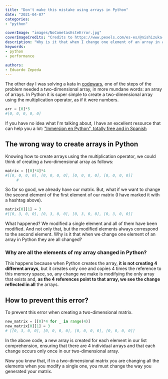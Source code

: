 ```yaml
---
title: "Don't make this mistake using arrays in Python"
date: "2021-04-07"
categories:
- "python"

coverImage: "images/NoCometasEsteError.jpg"
coverImageCredits: "Credits to https://www.pexels.com/es-es/@nishizuka-25426/"
description: "Why is it that when I change one element of an array in a Python array all the others are changed? I explain why it happens and how to prevent it."
keywords:
- python
- performance

authors:
- Eduardo Zepeda
---
```


The other day I was solving a kata in [codewars](http://www.codewars.com/r/qsX8Ww), one of the steps of the problem needed a two-dimensional array, in more mundane words: an array of arrays. In Python it is super simple to create a two-dimensional array using the multiplication operator, as if it were numbers.

```python
arr = [0]*5
#[0, 0, 0, 0, 0]
```

If you have no idea what I'm talking about, I have an excellent resource that can help you a lot: ["Inmersion en Python", totally free and in Spanish](/en/learn-python-from-scratch-with-this-free-book/)

## The wrong way to create arrays in Python

Knowing how to create arrays using the multiplication operator, we could think of creating a two-dimensional array as follows:

```python
matrix = [[0]*4]*4
#[[0, 0, 0, 0], [0, 0, 0, 0], [0, 0, 0, 0], [0, 0, 0, 0]]
     #
```

So far so good, we already have our matrix. But, what if we want to change the second element of the first element of our matrix (I have marked it with a hashtag above).

```python
matrix[0][1] = 3
#[[0, 3, 0, 0], [0, 3, 0, 0], [0, 3, 0, 0], [0, 3, 0, 0]]
```

What happened? We modified a single element and all of them have been modified. And not only that, but the modified elements always correspond to the second element. Why is it that when we change one element of an array in Python they are all changed?

### Why are all the elements of my array changed in Python?

This happens because when Python creates the array, **it is not creating 4 different arrays**, but it creates only one and copies 4 times the reference to this memory space, so, any change we make is modifying the only array that exists and, **as the 4 references point to that array, we see the change reflected in all** the arrays.

## How to prevent this error?

To prevent this error when creating a two-dimensional matrix.

```python
new_matrix = [[0]*4 for _ in range(4)]
new_matrix[0][1] = 3
# [[0, 3, 0, 0], [0, 0, 0, 0], [0, 0, 0, 0], [0, 0, 0, 0]]
```

In the above code, a new array is created for each element in our list comprehension, ensuring that there are 4 individual arrays and that each change occurs only once in our two-dimensional array.

Now you know that, if in a two-dimensional matrix you are changing all the elements when you modify a single one, you must change the way you generated your matrix.